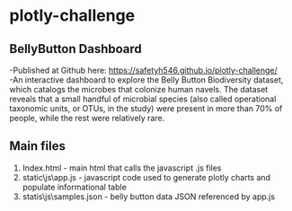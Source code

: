# plotly-challenge

## BellyButton Dashboard
-Published at Github here: https://safetyh546.github.io/plotly-challenge/<br />
-An interactive dashboard to explore the Belly Button Biodiversity dataset, which catalogs the microbes that colonize human navels.
The dataset reveals that a small handful of microbial species (also called operational taxonomic units, or OTUs, in the study) were present in more than 70% of people, while the rest were relatively rare.<br />


## Main files
1) Index.html - main html that calls the javascript .js files<br />
2) static\js\app.js - javascript code used to generate plotly charts and populate informational table<br />
3) statis\js\samples.json - belly button data JSON referenced by app.js<br />